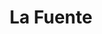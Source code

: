 ---
title : La Fuente
layout: negocio
slogan:
web:
categoria: Restaurante
imagenes: ["/assets/img/directorio/la-fuente.webp"]
direccion: 
estado: Baja California
municipio: Rosarito
codigo: 22710
latitude:
longitude: 
telefono: 661 100 2297
cocina:
rango: $$
facebook: https://www.facebook.com/profile.php?id=100093830113018
instagram: 
whatsapp: 
horariodeservicio: Lunes a Domingo 8:00 AM - 4:30 PM
descripcion: La fuente te ofrece una gran variedad de desayunos

---